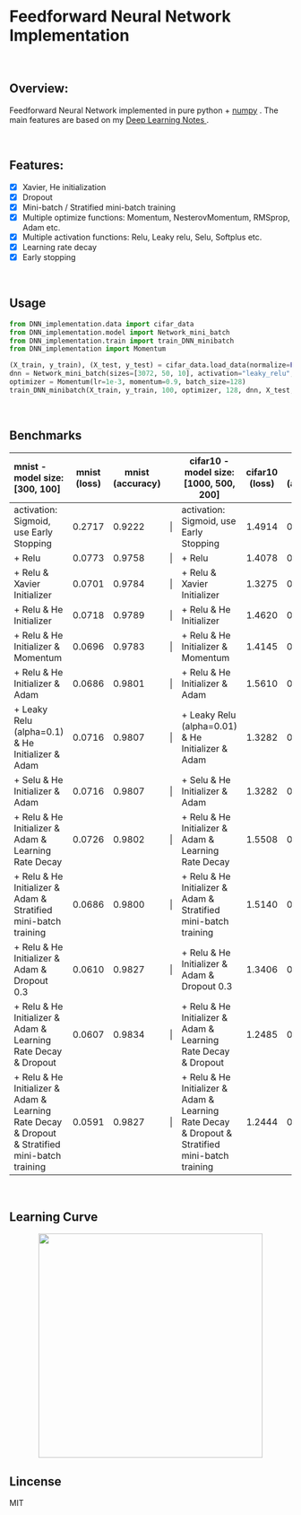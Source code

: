 # Feedforward Neural Network Implementation

<br>

## Overview:

Feedforward Neural Network implemented in pure python + [numpy](http://www.numpy.org/) . The main features are based on my [Deep Learning Notes ](https://github.com/massquantity/Deep_Learning_NOTES).

<br>

## Features: 

- [x] Xavier, He initialization
- [x] Dropout
- [x] Mini-batch / Stratified mini-batch training
- [x] Multiple optimize functions: Momentum, NesterovMomentum, RMSprop, Adam etc.
- [x] Multiple activation functions: Relu, Leaky relu, Selu, Softplus etc.
- [x] Learning rate decay
- [x] Early stopping

<br>


## Usage

```python
from DNN_implementation.data import cifar_data
from DNN_implementation.model import Network_mini_batch
from DNN_implementation.train import train_DNN_minibatch
from DNN_implementation import Momentum

(X_train, y_train), (X_test, y_test) = cifar_data.load_data(normalize=False, standard=True)
dnn = Network_mini_batch(sizes=[3072, 50, 10], activation="leaky_relu", alpha=0.01, dropout_rate=0.3)
optimizer = Momentum(lr=1e-3, momentum=0.9, batch_size=128)
train_DNN_minibatch(X_train, y_train, 100, optimizer, 128, dnn, X_test, y_test)
```

<br>

## Benchmarks

| mnist - model size: [300, 100]                               | mnist (loss) | mnist (accuracy) |      | cifar10 - model size: [1000, 500, 200]                       | cifar10 (loss) | cifar10 (accuracy) |
| :----------------------------------------------------------- | ------------ | ---------------- | :--: | ------------------------------------------------------------ | :------------: | ------------------ |
| activation: Sigmoid, use Early Stopping                      | 0.2717       | 0.9222           |  \|  | activation: Sigmoid, use Early Stopping                      |     1.4914     | 0.4735             |
| + Relu                                                       | 0.0773       | 0.9758           |  \|  | + Relu                                                       |     1.4078     | 0.5118             |
| + Relu & Xavier Initializer                                  | 0.0701       | 0.9784           |  \|  | + Relu & Xavier Initializer                                  |     1.3275     | 0.5303             |
| + Relu & He Initializer                                      | 0.0718       | 0.9789           |  \|  | + Relu & He Initializer                                      |     1.4620     | 0.5356             |
| + Relu & He Initializer & Momentum                           | 0.0696       | 0.9783           |  \|  | + Relu & He Initializer & Momentum                           |     1.4145     | 0.5391             |
| + Relu & He Initializer & Adam                               | 0.0686       | 0.9801           |  \|  | + Relu & He Initializer & Adam                               |     1.5610     | 0.5546             |
| + Leaky Relu (alpha=0.1) & He Initializer & Adam             | 0.0716       | 0.9807           |  \|  | + Leaky Relu (alpha=0.01) & He Initializer & Adam            |     1.3282     | 0.5572             |
| + Selu & He Initializer & Adam                               | 0.0716       | 0.9807           |  \|  | + Selu & He Initializer & Adam                               |     1.3282     | 0.5572             |
| + Relu & He Initializer & Adam & Learning Rate Decay         | 0.0726       | 0.9802           |  \|  | + Relu & He Initializer & Adam & Learning Rate Decay         |     1.5508     | 0.5575             |
| + Relu & He Initializer & Adam  & Stratified mini-batch training | 0.0686       | 0.9800           |  \|  | + Relu & He Initializer & Adam  & Stratified mini-batch training |     1.5140     | 0.5593             |
| + Relu & He Initializer & Adam & Dropout 0.3                 | 0.0610       | 0.9827           |  \|  | + Relu & He Initializer & Adam & Dropout 0.3                 |     1.3406     | 0.5927             |
| + Relu & He Initializer & Adam & Learning Rate Decay & Dropout | 0.0607       | 0.9834           |  \|  | + Relu & He Initializer & Adam & Learning Rate Decay & Dropout |     1.2485     | 0.5933             |
| + Relu & He Initializer & Adam & Learning Rate Decay & Dropout & Stratified mini-batch training | 0.0591       | 0.9827           |  \|  | + Relu & He Initializer & Adam & Learning Rate Decay & Dropout & Stratified mini-batch training |     1.2444     | 0.5935             |

<br>

## Learning Curve
<div align="center">
 <img src="https://raw.githubusercontent.com/massquantity/DNN_implementation/master/pic/mnist_learning_curve.png" height="400px">
</div>


## Lincense
MIT